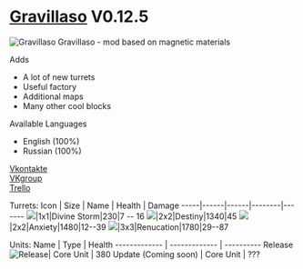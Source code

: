 # [Gravillaso](https://github.com/NickName73/Gravillaso/blob/main/sprites/.Social/logo-smail.png) V0.12.5
![Gravillaso](https://github.com/NickName73/Gravillaso/blob/main/sprites/.Social/logo_0.12-any.png)
Gravillaso - mod based on magnetic materials 
  
Adds
* A lot of new turrets
* Useful factory
* Additional maps
* Many other cool blocks

Available Languages
* English (100%)
* Russian (100%)


[Vkontakte](https://vk.com/nickname_73)  
[VKgroup](https://vk.com/gravillaso)  
[Trello](https://trello.com/b/wT73AZQq/gravillaso)

Turrets:
Icon | Size | Name | Health | Damage 
-----|------|------|--------|-------
![](https://github.com/NickName73/Gravillaso/blob/main/sprites/.Social/icons/tur1.png)|1x1|Divine Storm|230|7 -- 16
![](https://github.com/NickName73/Gravillaso/blob/main/sprites/.Social/icons/tur2.png)|2x2|Destiny|1340|45
![](https://github.com/NickName73/Gravillaso/blob/main/sprites/.Social/icons/tur3.png)|2x2|Anxiety|1480|12--39
![](https://github.com/NickName73/Gravillaso/blob/main/sprites/.Social/icons/tur4.png)|3x3|Renucation|1780|29--87

Units:
Name  | Type | Health
------------- | ------------- | ----------
Release ![Release](https://github.com/NickName73/Gravillaso/blob/main/sprites/units/core/release.png)| Core Unit | 380
Update (Coming soon) | Core Unit | ???

